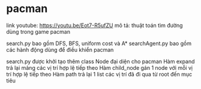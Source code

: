 # pacman
link youtube: https://youtu.be/Eot7-R5ufZU
mô tả: thuật toán tìm đường dùng trong game pacman

search.py bao gồm DFS, BFS, uniform cost và A* 
searchAgent.py bao gồm các hành động dùng để điều khiển pacman

search.py được khởi tạo thêm class Node đại diện cho pacman
Hàm expand trả lại mảng các vị trí hợp lệ tiếp theo
Hàm child_node gán 1 node với mỗi vị trí hợp lệ tiếp theo
Hàm path trả lại 1 list các vị trí đã đi qua từ root đến mục tiêu
